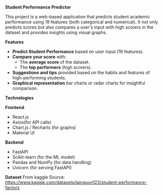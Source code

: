 **Student Performance Predictor**

This project is a web-based application that predicts student academic performance using 19 features (both categorical and numerical). 
It not only predicts scores but also compares a user's input with high scorers in the dataset and provides insights using visual graphs.

**Features**

-  **Predict Student Performance** based on user input (19 features).
-  **Compare your score** with:
   -  The **average score** of the dataset.
   -  The **top performers** (high scorers).
-  **Suggestions and tips** provided based on the habits and features of high-performing students.
-  **Graphical representation** bar charts or radar charts for insightful comparison.

**Technologies**

**Frontend**
-  React.js
-  Axios(for API calls)
-  Chart.js / Recharts (for graphs)
-  Material UI

**Backend**
-  FastAPI
-  Scikit-learn (for the ML model)
-  Pandas and NumPy (for data handling)
-  Uvicorn (for serving FastAPI)

**Dataset**
From kaggle 
Source: https://www.kaggle.com/datasets/lainguyn123/student-performance-factors

